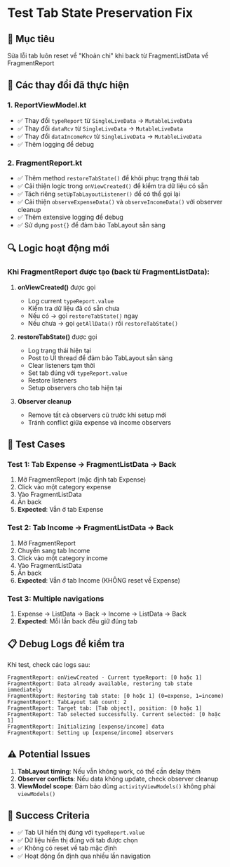 # Test Tab State Preservation Fix

## 🎯 Mục tiêu
Sửa lỗi tab luôn reset về "Khoản chi" khi back từ FragmentListData về FragmentReport

## 🔧 Các thay đổi đã thực hiện

### 1. ReportViewModel.kt
- ✅ Thay đổi `typeReport` từ `SingleLiveData` → `MutableLiveData`
- ✅ Thay đổi `dataRcv` từ `SingleLiveData` → `MutableLiveData`  
- ✅ Thay đổi `dataIncomeRcv` từ `SingleLiveData` → `MutableLiveData`
- ✅ Thêm logging để debug

### 2. FragmentReport.kt
- ✅ Thêm method `restoreTabState()` để khôi phục trạng thái tab
- ✅ Cải thiện logic trong `onViewCreated()` để kiểm tra dữ liệu có sẵn
- ✅ Tách riêng `setUpTabLayoutListener()` để có thể gọi lại
- ✅ Cải thiện `observeExpenseData()` và `observeIncomeData()` với observer cleanup
- ✅ Thêm extensive logging để debug
- ✅ Sử dụng `post{}` để đảm bảo TabLayout sẵn sàng

## 🔍 Logic hoạt động mới

### Khi FragmentReport được tạo (back từ FragmentListData):

1. **onViewCreated()** được gọi
   - Log current `typeReport.value`
   - Kiểm tra dữ liệu đã có sẵn chưa
   - Nếu có → gọi `restoreTabState()` ngay
   - Nếu chưa → gọi `getAllData()` rồi `restoreTabState()`

2. **restoreTabState()** được gọi
   - Log trạng thái hiện tại
   - Post to UI thread để đảm bảo TabLayout sẵn sàng
   - Clear listeners tạm thời
   - Set tab đúng với `typeReport.value`
   - Restore listeners
   - Setup observers cho tab hiện tại

3. **Observer cleanup**
   - Remove tất cả observers cũ trước khi setup mới
   - Tránh conflict giữa expense và income observers

## 🧪 Test Cases

### Test 1: Tab Expense → FragmentListData → Back
1. Mở FragmentReport (mặc định tab Expense)
2. Click vào một category expense
3. Vào FragmentListData
4. Ấn back
5. **Expected**: Vẫn ở tab Expense

### Test 2: Tab Income → FragmentListData → Back  
1. Mở FragmentReport
2. Chuyển sang tab Income
3. Click vào một category income
4. Vào FragmentListData
5. Ấn back
6. **Expected**: Vẫn ở tab Income (KHÔNG reset về Expense)

### Test 3: Multiple navigations
1. Expense → ListData → Back → Income → ListData → Back
2. **Expected**: Mỗi lần back đều giữ đúng tab

## 📋 Debug Logs để kiểm tra

Khi test, check các logs sau:

```
FragmentReport: onViewCreated - Current typeReport: [0 hoặc 1]
FragmentReport: Data already available, restoring tab state immediately
FragmentReport: Restoring tab state: [0 hoặc 1] (0=expense, 1=income)
FragmentReport: TabLayout tab count: 2
FragmentReport: Target tab: [Tab object], position: [0 hoặc 1]
FragmentReport: Tab selected successfully. Current selected: [0 hoặc 1]
FragmentReport: Initializing [expense/income] data
FragmentReport: Setting up [expense/income] observers
```

## ⚠️ Potential Issues

1. **TabLayout timing**: Nếu vẫn không work, có thể cần delay thêm
2. **Observer conflicts**: Nếu data không update, check observer cleanup
3. **ViewModel scope**: Đảm bảo dùng `activityViewModels()` không phải `viewModels()`

## 🎯 Success Criteria

- ✅ Tab UI hiển thị đúng với `typeReport.value`
- ✅ Dữ liệu hiển thị đúng với tab được chọn
- ✅ Không có reset về tab mặc định
- ✅ Hoạt động ổn định qua nhiều lần navigation 